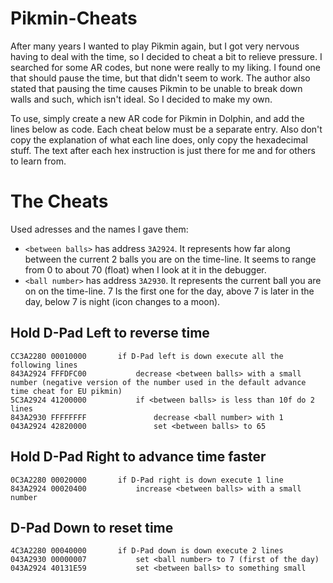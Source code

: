 # Pikmin-Cheats

After many years I wanted to play Pikmin again, but I got very nervous having to deal with the time, so I decided to cheat a bit to relieve pressure.
I searched for some AR codes, but none were really to my liking.
I found one that should pause the time, but that didn't seem to work.
The author also stated that pausing the time causes Pikmin to be unable to break down walls and such, which isn't ideal.
So I decided to make my own.

To use, simply create a new AR code for Pikmin in Dolphin, and add the lines below as code.
Each cheat below must be a separate entry.
Also don't copy the explanation of what each line does, only copy the hexadecimal stuff.
The text after each hex instruction is just there for me and for others to learn from.

# The Cheats

Used adresses and the names I gave them:
* `<between balls>` has address `3A2924`.
It represents how far along between the current 2 balls you are on the time-line.
It seems to range from 0 to about 70 (float) when I look at it in the debugger.
* `<ball number>` has address `3A2930`.
It represents the current ball you are on on the time-line.
7 Is the first one for the day, above 7 is later in the day, below 7 is night (icon changes to a moon).

## Hold D-Pad Left to reverse time

```
CC3A2280 00010000       if D-Pad left is down execute all the following lines
843A2924 FFFDFC00           decrease <between balls> with a small number (negative version of the number used in the default advance time cheat for EU pikmin)
5C3A2924 41200000           if <between balls> is less than 10f do 2 lines
843A2930 FFFFFFFF               decrease <ball number> with 1
043A2924 42820000               set <between balls> to 65
```

## Hold D-Pad Right to advance time faster

```
0C3A2280 00020000       if D-Pad right is down execute 1 line
843A2924 00020400           increase <between balls> with a small number
```

## D-Pad Down to reset time

```
4C3A2280 00040000       if D-Pad down is down execute 2 lines
043A2930 00000007           set <ball number> to 7 (first of the day)
043A2924 40131E59           set <between balls> to something small
```
